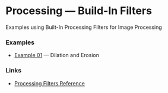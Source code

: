 Processing — Build-In Filters
=============================

Examples using Built-In Processing Filters for Image Processing 

### Examples

* [Example 01](coding_gestalt__tools__02_01__dilation_and_erosion) — Dilation and Erosion


### Links

* [Processing Filters Reference](https://www.processing.org/reference/filter_.html)
